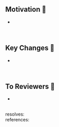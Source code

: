 ## Motivation 🤔

-

<br>

## Key Changes 🔑

-

<br>

## To Reviewers 🙏

-
<br>
resolves: 
<br>
references: 
